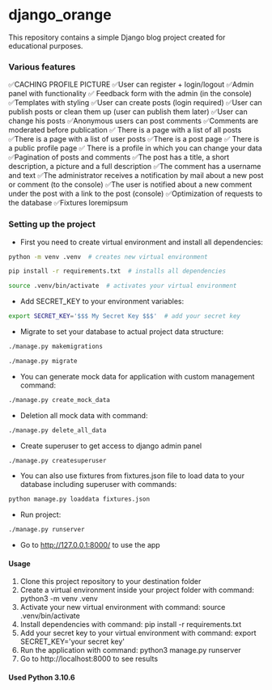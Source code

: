 # django_orange
This repository contains a simple Django blog project created for educational purposes.


### Various features

✅CACHING PROFILE PICTURE
✅User can register + login/logout
✅Admin panel with functionality
✅ Feedback form with the admin (in the console)
✅Templates with styling
✅User can create posts (login required)
✅User can publish posts or clean them up (user can publish them later)
✅User can change his posts
✅Anonymous users can post comments
✅Comments are moderated before publication
✅ There is a page with a list of all posts
✅There is a page with a list of user posts
✅There is a post page
✅ There is a public profile page
✅ There is a profile in which you can change your data
✅Pagination of posts and comments
✅The post has a title, a short description, a picture  and a full description
✅The comment has a username and text
✅The administrator receives a notification by mail about a new post or comment (to the console)
✅The user is notified about a new comment under the post with a link to the post (console) 
✅Optimization of requests to the database
✅Fixtures loremipsum


### Setting up the project
- First you need to create virtual environment and install all dependencies:
```bash
python -m venv .venv  # creates new virtual environment
```

```bash
pip install -r requirements.txt  # installs all dependencies
```

```bash
source .venv/bin/activate  # activates your virtual environment
```

- Add SECRET_KEY to your environment variables:
```bash
export SECRET_KEY='$$$ My Secret Key $$$'  # add your secret key
```

- Migrate to set your database to actual project data structure:
```bash
./manage.py makemigrations
```
```bash
./manage.py migrate
```

- You can generate mock data for application with custom management command:
```bash
./manage.py create_mock_data 
 ```
- Deletion all mock data with command:
```bash
./manage.py delete_all_data
```
- Create superuser to get access to django admin panel
```bash
./manage.py createsuperuser
```
- You can also use fixtures from fixtures.json file to load data to your database including superuser with commands:

```bash
python manage.py loaddata fixtures.json
```
- Run project:
```bash
./manage.py runserver 
```
- Go to http://127.0.0.1:8000/ to use the app



#### Usage

1. Clone this project repository to your destination folder
2. Create a virtual environment inside your project folder with command: python3 -m venv .venv
3. Activate your new virtual environment with command: source .venv/bin/activate
4. Install dependencies with command: pip install -r requirements.txt
5. Add your secret key to your virtual environment with command: export SECRET_KEY='your secret key' 
6. Run the application with command: python3 manage.py runserver
7. Go to http://localhost:8000 to see results

#### Used Python 3.10.6